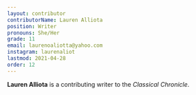 ```yaml
---
layout: contributor
contributorName: Lauren Alliota
position: Writer
pronouns: She/Her
grade: 11
email: laurenoaliotta@yahoo.com
instagram: laurenaliot
lastmod: 2021-04-28
order: 12
---
```

**Lauren Alliota** is a contributing writer to the *Classical Chronicle*.

